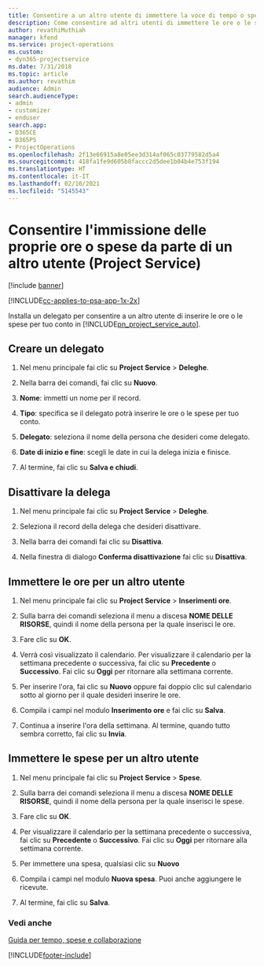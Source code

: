 ```yaml
---
title: Consentire a un altro utente di immettere la voce di tempo o spesa
description: Come consentire ad altri utenti di immettere le ore o le spese in Project Service per il proprio conto
author: revathiMuthiah
manager: kfend
ms.service: project-operations
ms.custom:
- dyn365-projectservice
ms.date: 7/31/2018
ms.topic: article
ms.author: revathim
audience: Admin
search.audienceType:
- admin
- customizer
- enduser
search.app:
- D365CE
- D365PS
- ProjectOperations
ms.openlocfilehash: 2f13e66915a8e05ee3d314af065c03779582d5a4
ms.sourcegitcommit: 418fa1fe9d605b8faccc2d5dee1b04b4e753f194
ms.translationtype: HT
ms.contentlocale: it-IT
ms.lasthandoff: 02/10/2021
ms.locfileid: "5145543"
---
```

# <a name="allow-someone-else-to-enter-your-time-entry-or-expense-project-service"></a>Consentire l'immissione delle proprie ore o spese da parte di un altro utente (Project Service)

[!include [banner](../includes/psa-now-project-operations.md)]

[!INCLUDE[cc-applies-to-psa-app-1x-2x](../includes/cc-applies-to-psa-app-1x-2x.md)]

Installa un delegato per consentire a un altro utente di inserire le ore o le spese per tuo conto in [!INCLUDE[pn_project_service_auto](../includes/pn-project-service-auto.md)].  
  
## <a name="create-a-delegate"></a>Creare un delegato  
  
1.  Nel menu principale fai clic su **Project Service** > **Deleghe**.  
  
2.  Nella barra dei comandi, fai clic su **Nuovo**.  
  
3. **Nome**: immetti un nome per il record.  
  
4. **Tipo**: specifica se il delegato potrà inserire le ore o le spese per tuo conto.  
  
5. **Delegato**: seleziona il nome della persona che desideri come delegato.  
  
6. **Date di inizio e fine**: scegli le date in cui la delega inizia e finisce.  
  
7.  Al termine, fai clic su **Salva e chiudi**.  
  
## <a name="turn-off-delegation"></a>Disattivare la delega  
  
1.  Nel menu principale fai clic su **Project Service** > **Deleghe**.  
  
2.  Seleziona il record della delega che desideri disattivare.  
  
3.  Nella barra dei comandi fai clic su **Disattiva**.  
  
4.  Nella finestra di dialogo **Conferma disattivazione** fai clic su **Disattiva**.  
  
## <a name="enter-time-for-someone-else"></a>Immettere le ore per un altro utente  
  
1.  Nel menu principale fai clic su **Project Service** > **Inserimenti ore**.  
  
2.  Sulla barra dei comandi seleziona il menu a discesa **NOME DELLE RISORSE**, quindi il nome della persona per la quale inserisci le ore.  
  
3.  Fare clic su **OK**.  
  
4.  Verrà così visualizzato il calendario. Per visualizzare il calendario per la settimana precedente o successiva, fai clic su **Precedente** o **Successivo**. Fai clic su **Oggi** per ritornare alla settimana corrente.  
  
5.  Per inserire l'ora, fai clic su **Nuovo** oppure fai doppio clic sul calendario sotto al giorno per il quale desideri inserire le ore.  
  
6.  Compila i campi nel modulo **Inserimento ore** e fai clic su **Salva**.  
  
7.  Continua a inserire l'ora della settimana. Al termine, quando tutto sembra corretto, fai clic su **Invia**.  
  
## <a name="enter-expenses-for-someone-else"></a>Immettere le spese per un altro utente  
  
1.  Nel menu principale fai clic su **Project Service** > **Spese**.  
  
2.  Sulla barra dei comandi seleziona il menu a discesa **NOME DELLE RISORSE**, quindi il nome della persona per la quale inserisci le spese.  
  
3.  Fare clic su **OK**.  
  
4.  Per visualizzare il calendario per la settimana precedente o successiva, fai clic su **Precedente** o **Successivo**. Fai clic su **Oggi** per ritornare alla settimana corrente.  
  
5.  Per immettere una spesa, qualsiasi clic su **Nuovo**  
  
6.  Compila i campi nel modulo **Nuova spesa**. Puoi anche aggiungere le ricevute.  
  
7.  Al termine, fai clic su **Salva**.  
  
### <a name="see-also"></a>Vedi anche  
 [Guida per tempo, spese e collaborazione](../psa/time-expense-collaboration-guide.md)


[!INCLUDE[footer-include](../includes/footer-banner.md)]